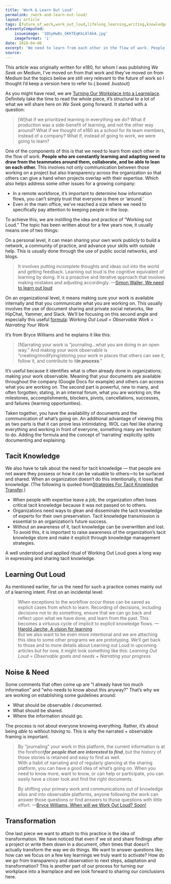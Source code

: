 ```yaml
---
title: 'Work & Learn Out Loud'
permalink: /work-and-learn-out-loud/
layout: article
tags: [future_of_work,work_out_loud,lifelong_learning,writing,knowledge]
eleventyComputed:
	issueimage: '1QSyHwBs_GKKTEqKkL8l6kA.jpg'
	imageformat: 'i'
date: 2018-04-06
excerpt: 'We need to learn from each other in the flow of work. People who are constantly learning and adapting need to draw from the teammates around them, collaborate, and be able to lean on each other. This involves not only communication between those working on a project but also transparency across the organization so that others can give a hand when projects overlap with their expertise.'
source: 
---
```

This article was originally written for e180, for whom I was publishing *We Seek* on Medium, I’ve moved on from that work and they’ve moved on from Medium but the topics below are still very relevant to the future of work so I thought I’d keep a version here to refer to.{.boxed .bustout}

As you might have read, we are [Turning Our Workplace Into a Learnplace](https://medium.com/weseek/how-were-turning-our-workplace-into-a-learnplace-c152290c5704). Definitely take the time to read the whole piece, it’s structural to a lot of what we will share here on *We Seek* going forward. It started with a question:

> [W]hat if we prioritized learning in everything we do? What if production was a side-benefit of learning, and not the other way around? What if we thought of e180 as a school for its team members, instead of a company? What if, instead of going to work, we were going to learn?  

One of the components of this is that we need to learn from each other in the flow of work. **People who are constantly learning and adapting need to draw from the teammates around them, collaborate, and be able to lean on each other.** This involves not only communication between those working on a project but also transparency across the organization so that others can give a hand when projects overlap with their expertise.
Which also helps address some other issues for a growing company:

* In a remote workforce, it’s important to determine how information flows, you can’t simply trust that everyone is there or ‘around.’
* Even in the main office, we’ve reached a size where we need to specifically pay attention to keeping people in the loop.

To achieve this, we are instilling the idea and practice of “Working out Loud.” The topic has been written about for a few years now, it usually means one of two things:

On a personal level, it can mean sharing your own work publicly to build a network, a community of practice, and advance your skills with outside help. This is usually done through the use of public social networks, and blogs.

> It involves putting incomplete thoughts and ideas out into the world and getting feedback. Learning out loud is the cognitive equivalent of learning by doing. It is a proactive and iterative approach that involves making mistakes and adjusting accordingly. —[Simon Waller, We need to learn out loud](https://www.simonwaller.com.au/we-need-to-learn-out-loud/)

On an organizational level, it means making sure your work is available internally and that you communicate what you are working on. This usually involves the use of document sharing and private social networks, like HipChat, Yammer, and Slack. We’ll be focusing on this second angle and especially this useful [formula](https://thebryceswrite.com/2010/11/29/when-will-we-work-out-loud-soon/):
*Working Out Loud = Observable Work + Narrating Your Work*

It’s from Bryce Williams and he explains it like this:

> [N]arrating your work is “journaling…what you are doing in an open way.” And making your work observable is “creating/modifying/storing your work in places that others can see it, follow it, and contribute to it***in process***.”  

It’s useful because it identifies what is often already done in organizations; making your work observable. Meaning that your documents are available throughout the company (Google Docs for example) and others can access what you are working on. The second part is powerful, new to many, and often forgotten; stating, in an internal forum, what you are working on; the milestones, accomplishments, blockers, pivots, cancellations, successes, and failures (learning opportunities).

Taken together, you have the availability of documents and the communication of what’s going on. An additional advantage of viewing this as two parts is that it can prove less intimidating. WOL can feel like sharing everything and working in front of everyone, something many are hesitant to do. Adding the formula and the concept of ‘narrating’ explicitly splits documenting and explaining.

## Tacit Knowledge
We also have to talk about the need for tacit knowledge — that people are not aware they possess or how it can be valuable to others—to be surfaced and shared. When an organization doesn’t do this intentionally, it loses that knowledge. (The following is quoted from[Strategies For Tacit Knowledge Transfer](http://theelearningcoach.com/learning/tacit-knowledge-transfer/).)

* When people with expertise leave a job, the organization often loses critical tacit knowledge because it was not passed on to others.
* Organizations need ways to glean and disseminate the tacit knowledge of experts for their own preservation. Tacit knowledge transmission is essential to an organization’s future success.
* Without an awareness of it, tacit knowledge can be overwritten and lost. To avoid this, it is important to raise awareness of the organization’s tacit knowledge store and make it explicit through knowledge management strategies.

A well understood and applied ritual of Working Out Loud goes a long way in expressing and sharing tacit knowledge.

## Learning Out Loud
As mentioned earlier, for us the need for such a practice comes mainly out of a learning intent. First on an incidental level:

> When exceptions to the workflow occur these can be saved as explicit cases from which to learn. Recording of decisions, including decisions not to do something, ensure that we can go back and reflect upon what we have done, and learn from the past. This becomes a virtuous cycle of implicit to explicit knowledge flows.  —[Harold Jarche, A vision for learning](http://jarche.com/2018/01/a-vision-for-learning/)   
But we also want to be even more intentional and we are attaching this idea to some other programs we are prototyping. We’ll get back to those and to more details about Learning out Loud in upcoming articles but for now, it might look something like this:
*Learning Out Loud = Observable goals and needs + Narrating your progress*

## Noise & Need
Some comments that often come up are “I already have too much information” and “who needs to know about this anyway?” That’s why we are working on establishing some guidelines around:

* What should be observable / documented.
* What should be shared.
* Where the information should go.

The process is not about everyone knowing everything. Rather, it’s about being *able* to without *having* to. This is why the narrated + observable framing is important.

> By “journaling” your work in this platform, the current information is at the forefront***for people that are interested to find***, but the history of those stories is retained and easy to find as well.  
With a habit of narrating and of regularly glancing at the sharing platform, you can have a good idea of what’s going on. When you need to know more, want to know, or can help or participate, you can easily have a closer look and find the right documents.
> 
> By shifting your primary work and communications out of knowledge silos and into observable platforms, anyone following the work can answer those questions or find answers to those questions with little effort. —[Bryce Williams, When will we Work Out Loud? Soon!](https://thebryceswrite.com/2010/11/29/when-will-we-work-out-loud-soon/)   

## Transformation
One last piece we want to attach to this practice is the idea of transformation. We have noticed that even if we sit and share findings after a project or write them down in a document, often times that doesn’t actually transform the way we do things. We want to answer questions like; how can we focus on a few key learnings we truly want to activate? How do we go from transparency and observation to next steps, adaptation and transformation?
This is another part of our process for turning our workplace into a learnplace and we look forward to sharing our conclusions here.